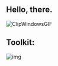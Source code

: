 ## Hello, there. 

![ClipWindowsGIF](https://github.com/noahsamoa/noahsamoa/assets/12013865/bbece499-e938-4446-bfe5-d7599871bcdd)

## Toolkit:
![img](https://skillicons.dev/icons?i=html,css,bootstrap,javascript,php,mysql,nginx,threejs,bash,linux,raspberrypi,aws,svg,unreal,ableton,md,tailwind,vue,jquery,nodejs,wordpress,vercel,expressjs,ps,figma,vim,git,github,vscode,stackoverflow)
<!--
You came here to read this? Wow, thanks. 
While you're at it, here's a better read than this markdown file:
https://mcnac.xyz/nmresume.pdf
-->

